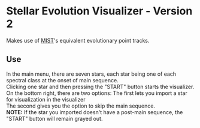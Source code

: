 Stellar Evolution Visualizer - Version 2
=====
Makes use of [MIST](https://waps.cfa.harvard.edu/MIST/)'s equivalent evolutionary point tracks.

Use
-----
In the main menu, there are seven stars, each star being one of each spectral class at the onset of main sequence. 
<br>Clicking one star and then pressing the "START" button starts the visualizer.
<br>On the bottom right, there are two options: The first lets you import a star for visualization in the visualizer
<br>The second gives you the option to skip the main sequence.  
**NOTE:** If the star you imported doesn't have a post-main sequence, the "START" button will remain grayed out. 